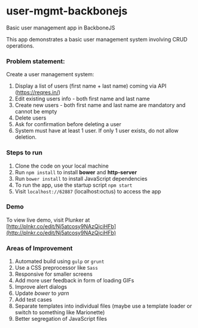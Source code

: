 # user-mgmt-backbonejs
Basic user management app in BackboneJS

This app demonstrates a basic user management system involving CRUD operations.

### Problem statement:

Create a user management system:
1. Display a list of users (first name + last name) coming via API (https://reqres.in/)
2. Edit existing users info - both first name and last name
3. Create new users - both first name and last name are mandatory and cannot be empty
4. Delete users
5. Ask for confirmation before deleting a user
6. System must have at least 1 user. If only 1 user exists, do not allow deletion.

### Steps to run
1. Clone the code on your local machine
2. Run `npm install` to install **bower** and **http-server** 
3. Run `bower install` to install JavaScript dependencies
4. To run the app, use the startup script `npm start`
5. Visit `localhost://62887` (localhost:octus) to access the app

### Demo
To view live demo, visit Plunker at [http://plnkr.co/edit/Nj5atcosy9NAzQjciHFb](http://plnkr.co/edit/Nj5atcosy9NAzQjciHFb)

### Areas of Improvement
1. Automated build using `gulp` or `grunt`
2. Use a CSS preprocessor like `Sass`
3. Responsive for smaller screens
4. Add more user feedback in form of loading GIFs
5. Improve alert dialogs
6. Update *bower* to *yarn*
7. Add test cases
8. Separate templates into individual files (maybe use a template loader or switch to something like Marionette)
9. Better segregation of JavaScript files
